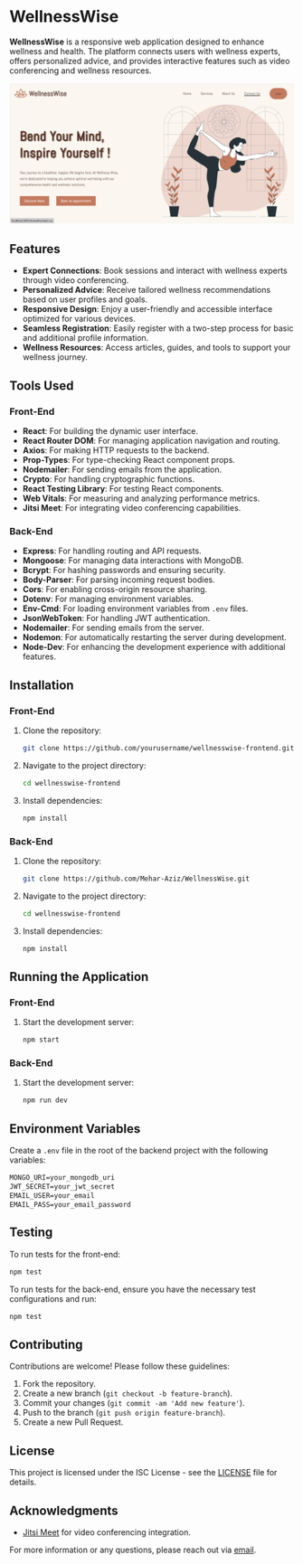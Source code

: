 # WellnessWise

**WellnessWise** is a responsive web application designed to enhance wellness and health. The platform connects users with wellness experts, offers personalized advice, and provides interactive features such as video conferencing and wellness resources.

![Application Screenshot](assets/Screenshot%202024-08-02%20120932.png)

## Features
- **Expert Connections**: Book sessions and interact with wellness experts through video conferencing.
- **Personalized Advice**: Receive tailored wellness recommendations based on user profiles and goals.
- **Responsive Design**: Enjoy a user-friendly and accessible interface optimized for various devices.
- **Seamless Registration**: Easily register with a two-step process for basic and additional profile information.
- **Wellness Resources**: Access articles, guides, and tools to support your wellness journey.

## Tools Used

### Front-End
- **React**: For building the dynamic user interface.
- **React Router DOM**: For managing application navigation and routing.
- **Axios**: For making HTTP requests to the backend.
- **Prop-Types**: For type-checking React component props.
- **Nodemailer**: For sending emails from the application.
- **Crypto**: For handling cryptographic functions.
- **React Testing Library**: For testing React components.
- **Web Vitals**: For measuring and analyzing performance metrics.
- **Jitsi Meet**: For integrating video conferencing capabilities.

### Back-End
- **Express**: For handling routing and API requests.
- **Mongoose**: For managing data interactions with MongoDB.
- **Bcrypt**: For hashing passwords and ensuring security.
- **Body-Parser**: For parsing incoming request bodies.
- **Cors**: For enabling cross-origin resource sharing.
- **Dotenv**: For managing environment variables.
- **Env-Cmd**: For loading environment variables from `.env` files.
- **JsonWebToken**: For handling JWT authentication.
- **Nodemailer**: For sending emails from the server.
- **Nodemon**: For automatically restarting the server during development.
- **Node-Dev**: For enhancing the development experience with additional features.

## Installation

### Front-End

1. Clone the repository:
   ```bash
   git clone https://github.com/yourusername/wellnesswise-frontend.git
   ```
2. Navigate to the project directory:
   ```bash
   cd wellnesswise-frontend
   ```
3. Install dependencies:
   ```bash
   npm install
   ```

### Back-End

1. Clone the repository:
   ```bash
   git clone https://github.com/Mehar-Aziz/WellnessWise.git
   ```
2. Navigate to the project directory:
   ```bash
   cd wellnesswise-frontend
   ```
3. Install dependencies:
   ```bash
   npm install
   ```

## Running the Application

### Front-End

1. Start the development server:
   ```bash
   npm start
   ```

### Back-End

1. Start the development server:
   ```bash
   npm run dev
   ```

## Environment Variables

Create a `.env` file in the root of the backend project with the following variables:

```env
MONGO_URI=your_mongodb_uri
JWT_SECRET=your_jwt_secret
EMAIL_USER=your_email
EMAIL_PASS=your_email_password
```

## Testing

To run tests for the front-end:

```bash
npm test
```

To run tests for the back-end, ensure you have the necessary test configurations and run:

```bash
npm test
```

## Contributing

Contributions are welcome! Please follow these guidelines:

1. Fork the repository.
2. Create a new branch (`git checkout -b feature-branch`).
3. Commit your changes (`git commit -am 'Add new feature'`).
4. Push to the branch (`git push origin feature-branch`).
5. Create a new Pull Request.

## License

This project is licensed under the ISC License - see the [LICENSE](LICENSE) file for details.

## Acknowledgments

- [Jitsi Meet](https://meet.jit.si) for video conferencing integration.

For more information or any questions, please reach out via [email](mailto:meharaziz.1614@gmail.com).
```
